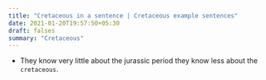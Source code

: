 ```yaml
---
title: "Cretaceous in a sentence | Cretaceous example sentences"
date: 2021-01-20T19:57:50+05:30
draft: falses
summary: "Cretaceous"
---
```

- They know very little about the jurassic period they know less about the `cretaceous`.
                 
